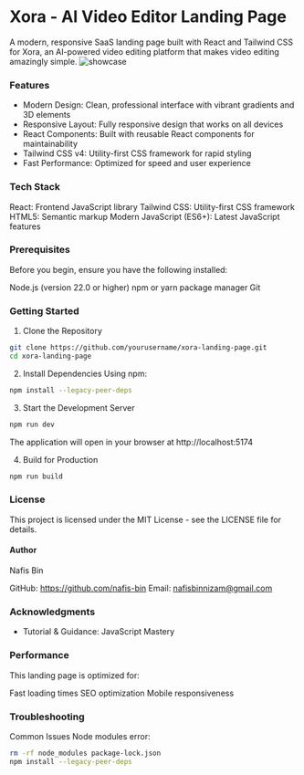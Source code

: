 # Xora - AI Video Editor Landing Page
A modern, responsive SaaS landing page built with React and Tailwind CSS for Xora, an AI-powered video editing platform that makes video editing amazingly simple.
![showcase](./video.gif)

### Features

- Modern Design: Clean, professional interface with vibrant gradients and 3D elements
- Responsive Layout: Fully responsive design that works on all devices
- React Components: Built with reusable React components for maintainability
- Tailwind CSS v4: Utility-first CSS framework for rapid styling
- Fast Performance: Optimized for speed and user experience

### Tech Stack

React: Frontend JavaScript library
Tailwind CSS: Utility-first CSS framework
HTML5: Semantic markup
Modern JavaScript (ES6+): Latest JavaScript features

### Prerequisites
Before you begin, ensure you have the following installed:

Node.js (version 22.0 or higher)
npm or yarn package manager
Git

### Getting Started

1. Clone the Repository
```bash
git clone https://github.com/yourusername/xora-landing-page.git
cd xora-landing-page
```
2. Install Dependencies
Using npm:
```bash
npm install --legacy-peer-deps
```
3. Start the Development Server
```bash
npm run dev
```
The application will open in your browser at http://localhost:5174

4. Build for Production
```bash
npm run build
```

### License
This project is licensed under the MIT License - see the LICENSE file for details.

#### Author
Nafis Bin

GitHub: https://github.com/nafis-bin
Email: nafisbinnizam@gmail.com

### Acknowledgments

- Tutorial & Guidance: JavaScript Mastery 

### Performance
This landing page is optimized for:

Fast loading times
SEO optimization
Mobile responsiveness

### Troubleshooting

Common Issues
Node modules error:

```bash
rm -rf node_modules package-lock.json
npm install --legacy-peer-deps
```